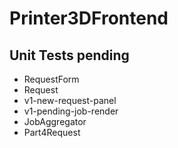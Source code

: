 # Printer3DFrontend

## Unit Tests pending
* RequestForm
* Request
* v1-new-request-panel
* v1-pending-job-render
* JobAggregator
* Part4Request
